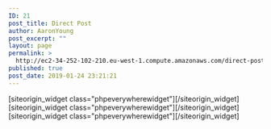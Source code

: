 ```yaml
---
ID: 21
post_title: Direct Post
author: AaronYoung
post_excerpt: ""
layout: page
permalink: >
  http://ec2-34-252-102-210.eu-west-1.compute.amazonaws.com/direct-post/
published: true
post_date: 2019-01-24 23:21:21
---
```

<div id="pl-21"  class="panel-layout" ><div id="pg-21-0"  class="panel-grid panel-has-style"  data-style="{&quot;padding&quot;:&quot;0% 10% 0% 10%&quot;,&quot;mobile_padding&quot;:&quot;0px 10px 0px 10px&quot;,&quot;background_image_attachment&quot;:false,&quot;background_display&quot;:&quot;tile&quot;,&quot;cell_alignment&quot;:&quot;flex-start&quot;}"  data-ratio="1"  data-ratio-direction="right" ><div class="panel-row-style panel-row-style-for-21-0" ><div id="pgc-21-0-0"  class="panel-grid-cell"  data-weight="1" ><div id="panel-21-0-0-0" class="so-panel widget widget_phpeverywherewidget phpeverywherewidget panel-first-child" data-index="0" data-style="{&quot;background_image_attachment&quot;:false,&quot;background_display&quot;:&quot;tile&quot;,&quot;animation_once&quot;:&quot;&quot;}" >[siteorigin_widget class="phpeverywherewidget"]<input type="hidden" value="{&quot;instance&quot;:{&quot;title&quot;:&quot;&quot;,&quot;content&quot;:&quot;&lt;form method=\&quot;get\&quot; action=\&quot;\&quot; class=\&quot;form-group\&quot; method=\&quot;get\&quot;&gt;\n&lt;div class=\&quot;\&quot; style=\&quot;background-color: #78b827; text-align: center;\&quot;&gt;&lt;span style=\&quot;font-size: 1.5em; margin: 0; color: #ffffff; line-height: 61px; letter-spacing: 6px;\&quot;&gt;\u5feb\u9012\u4ef7\u683c\u67e5\u8be2&lt;\/span&gt;&lt;\/div&gt;\n&lt;div style=\&quot;padding: 20px 16px 0px 16px; background-color: #f8f7f7; min-height: 200px;\&quot;&gt;\n&lt;div style=\&quot;float: left; width: 50%; display: flex; justify-content: space-between; margin: 0px 0px 10px 0px;\&quot;&gt;&lt;label style=\&quot;width: 33.2%; height: 40px; line-height: 40px; text-align: center;\&quot;&gt;\u53d1\u4ef6\u5730&lt;\/label&gt;\n&lt;select name=\&quot;send-address\&quot; style=\&quot;width: 66.8%; background-color: #ffffff; outline: none; height: 40px; border: #f6821e 1px solid;\&quot;&gt;\n&lt;option&gt;\u7231\u5c14\u5170&lt;\/option&gt;\n&lt;\/select&gt;&lt;\/div&gt;\n&lt;div style=\&quot;float: left; width: 50%; display: flex; justify-content: space-between; margin: 0px 0px 10px 0px;\&quot;&gt;&lt;label style=\&quot;width: 33.2%; height: 40px; line-height: 40px; text-align: center;\&quot;&gt;\u6536\u4ef6\u5730&lt;\/label&gt;\n&lt;select name=\&quot;receive-address\&quot; style=\&quot;width: 66.8%; background-color: #ffffff; outline: none; height: 40px; border: #f6821e 1px solid;\&quot;&gt;\n&lt;option&gt;\u4e2d\u56fd&lt;\/option&gt;\n&lt;\/select&gt;&lt;\/div&gt;\n&lt;div style=\&quot;clear: both;\&quot;&gt;&lt;\/div&gt;\n&lt;div style=\&quot;width: 33%; float: left; display: flex; justify-content: space-between; padding: 0; margin: 0px 0px 10px 0px;\&quot; class=\&quot;form-group is-empty\&quot;&gt;&lt;label style=\&quot;width: 50%; height: 40px; line-height: 40px; text-align: center;\&quot;&gt;\u957f &lt;\/label&gt;\n&lt;input autocomplete=\&quot;off\&quot; type=\&quot;text\&quot; pattern=\&quot;[\\d.]*\&quot; title=\&quot;\u8bf7\u8f93\u5165\u6570\u5b57\&quot; name=\&quot;length\&quot; style=\&quot;width: 50%; border: #f6821e 1px solid; border-radius: 6px; height: 40px; padding: 5px;\&quot; class=\&quot;text-right form-control\&quot; placeholder=\&quot;CM\&quot; value=\&quot;&lt;?php echo $_GET[\&quot;length\&quot;]; ?&gt;\&quot;\/&gt;&lt;\/div&gt;\n&lt;div style=\&quot;width: 34%; float: left; display: flex; justify-content: space-between; padding: 0; margin: 0px 0px 10px 0px;\&quot; class=\&quot;form-group is-empty\&quot;&gt;&lt;label style=\&quot;width: 50%; height: 40px; line-height: 40px; text-align: center;\&quot;&gt;\u5bbd &lt;\/label&gt;\n&lt;input autocomplete=\&quot;off\&quot; type=\&quot;text\&quot; pattern=\&quot;[\\d.]*\&quot; title=\&quot;\u8bf7\u8f93\u5165\u6570\u5b57\&quot; name=\&quot;width\&quot; style=\&quot;width: 50%; border: #f6821e 1px solid; border-radius: 6px; height: 40px; padding: 5px;\&quot; class=\&quot;text-right form-control\&quot; placeholder=\&quot;CM\&quot; value=\&quot;&lt;?php echo $_GET[\&quot;width\&quot;]; ?&gt;\&quot;\/&gt;&lt;\/div&gt;\n&lt;div style=\&quot;width: 33%; float: left; display: flex; justify-content: space-between; padding: 0; margin: 0px 0px 10px 0px;\&quot; class=\&quot;form-group is-empty\&quot;&gt;&lt;label style=\&quot;width: 50%; height: 40px; line-height: 40px; text-align: center;\&quot;&gt;\u9ad8 &lt;\/label&gt;\n&lt;input autocomplete=\&quot;off\&quot; type=\&quot;text\&quot; pattern=\&quot;[\\d.]*\&quot; title=\&quot;\u8bf7\u8f93\u5165\u6570\u5b57\&quot; name=\&quot;height\&quot; style=\&quot;width: 50%; border: #f6821e 1px solid; border-radius: 6px; height: 40px; padding: 5px;\&quot; class=\&quot;text-right form-control\&quot; placeholder=\&quot;CM\&quot; value=\&quot;&lt;?php echo $_GET[\&quot;height\&quot;]; ?&gt;\&quot;\/&gt;&lt;\/div&gt;\n&lt;div style=\&quot;clear: both;\&quot;&gt;&lt;\/div&gt;\n&lt;div style=\&quot;float: left; width: 50%; display: flex; justify-content: space-between;\&quot; class=\&quot;form-group is-empty\&quot;&gt;&lt;label style=\&quot;width: 33.2%; height: 40px; line-height: 40px; text-align: center;\&quot;&gt;\u91cd\u91cf&lt;\/label&gt;\n&lt;input pattern=\&quot;[\\d.]*\&quot; title=\&quot;\u8bf7\u8f93\u5165\u6570\u5b57\&quot; type=\&quot;text\&quot; autocomplete=\&quot;off\&quot; name=\&quot;weight\&quot; style=\&quot;width: 66.8%; border: #f6821e 1px solid; border-radius: 6px; height: 40px; padding: 5px;\&quot; class=\&quot;text-right form-control\&quot; placeholder=\&quot;KG\&quot; value=\&quot;&lt;?php echo $_GET[\&quot;weight\&quot;]; ?&gt;\&quot; \/&gt;&lt;\/div&gt;\n&lt;div style=\&quot;float: left; width: 50%; display: flex; justify-content: space-between;\&quot;&gt;&lt;button type=\&quot;submit\&quot; class=\&quot;btn-hover\&quot; style=\&quot;background-color: #78b827; margin: 0 auto; height: 40px; outline: none; font-size: 16px; width: 120px; line-height: 40px; padding: 0 0 0 0;\&quot;&gt;\u70b9\u51fb\u8be2\u4ef7&lt;\/button&gt;&lt;\/div&gt;\n&lt;\/div&gt;\n&lt;\/form&gt;&quot;,&quot;eds_animation_class&quot;:&quot;&quot;,&quot;animation&quot;:&quot;&quot;,&quot;anchor&quot;:&quot;&quot;,&quot;anchor-placement&quot;:&quot;&quot;,&quot;easing&quot;:&quot;&quot;,&quot;offset&quot;:&quot;&quot;,&quot;duration&quot;:&quot;&quot;,&quot;delay&quot;:&quot;&quot;,&quot;once&quot;:0,&quot;so_sidebar_emulator_id&quot;:&quot;phpeverywherewidget-2110000&quot;,&quot;option_name&quot;:&quot;widget_phpeverywherewidget&quot;},&quot;args&quot;:{&quot;before_widget&quot;:&quot;&lt;div id=\&quot;panel-21-0-0-0\&quot; class=\&quot;so-panel widget widget_phpeverywherewidget phpeverywherewidget panel-first-child\&quot; data-index=\&quot;0\&quot; data-style=\&quot;{&amp;quot;background_image_attachment&amp;quot;:false,&amp;quot;background_display&amp;quot;:&amp;quot;tile&amp;quot;,&amp;quot;animation_once&amp;quot;:&amp;quot;&amp;quot;}\&quot; &gt;&quot;,&quot;after_widget&quot;:&quot;&lt;\/div&gt;&quot;,&quot;before_title&quot;:&quot;&lt;h3 class=\&quot;widget-title\&quot;&gt;&quot;,&quot;after_title&quot;:&quot;&lt;\/h3&gt;&quot;,&quot;widget_id&quot;:&quot;widget-0-0-0&quot;}}" />[/siteorigin_widget]</div><div id="panel-21-0-0-1" class="so-panel widget widget_phpeverywherewidget phpeverywherewidget" data-index="1" data-style="{&quot;background_image_attachment&quot;:false,&quot;background_display&quot;:&quot;tile&quot;,&quot;animation_once&quot;:&quot;&quot;}" >[siteorigin_widget class="phpeverywherewidget"]<input type="hidden" value="{&quot;instance&quot;:{&quot;title&quot;:&quot;&quot;,&quot;content&quot;:&quot;&lt;ul class=\&quot;nav nav-tabs\&quot;&gt;\n                   &lt;a href=\&quot;\&quot; data-toggle=\&quot;tab\&quot; aria-expanded=\&quot;true\&quot; onclick=\&quot;change1()\&quot;&gt;\u5168\u90e8\u7ebf\u8def&lt;\/a&gt;   \n                   &lt;a&gt;  |  &lt;\/a&gt;&lt;a href=\&quot;\&quot; data-toggle=\&quot;tab\&quot; aria-expanded=\&quot;true\&quot; onclick=\&quot;change2()\&quot;&gt;\u5976\u7c89\u5305\u7a0e\u4e13\u7ebf&lt;\/a&gt;\n                   &lt;a&gt;  |  &lt;\/a&gt;&lt;a href=\&quot;\&quot; data-toggle=\&quot;tab\&quot; aria-expanded=\&quot;true\&quot; onclick=\&quot;change3()\&quot;&gt;\u6742\u8d27\u5305\u7a0e\u4e13\u7ebf&lt;\/a&gt;\n                  &lt;a&gt;  |  &lt;\/a&gt;&lt;a href=\&quot;\&quot; data-toggle=\&quot;tab\&quot; aria-expanded=\&quot;true\&quot; onclick=\&quot;change4()\&quot;&gt;\u5962\u4f88\u54c1\u4e13\u7ebf&lt;\/a&gt;\n                  &lt;a&gt;  |  &lt;\/a&gt;&lt;a href=\&quot;\&quot; data-toggle=\&quot;tab\&quot; aria-expanded=\&quot;true\&quot; onclick=\&quot;change5()\&quot;&gt;\u90ae\u653f\u4e13\u7ebf&lt;\/a&gt;\n&lt;\/ul&gt;\n\n\n&lt;input type=\&quot;hidden\&quot;  name=\&quot;fourTinPriceContainer\&quot; id=\&quot;fourTinPriceContainer\&quot; value=\&quot;&lt;?php $fourTinPrice = wc_get_product(773);  echo $fourTinPrice-&gt;get_sale_price(); ?&gt;\&quot;&gt;\n\n&lt;input type=\&quot;hidden\&quot;  name=\&quot;sixTinPriceContainer\&quot; id=\&quot;sixTinPriceContainer\&quot; value=\&quot;&lt;?php $sixTinPrice = wc_get_product(1011); echo $sixTinPrice-&gt;get_sale_price(); ?&gt;\&quot;&gt;\n\n&lt;input type=\&quot;hidden\&quot;  name=\&quot;luxuriesPriceContainer\&quot; id=\&quot;luxuriesPriceContainer\&quot; value=\&quot;&lt;?php $luxuriesPrice = wc_get_product(1034); echo $luxuriesPrice-&gt;get_sale_price(); ?&gt;\&quot;&gt;\n\n&lt;input type=\&quot;hidden\&quot;  name=\&quot;winePriceContainer\&quot; id=\&quot;winePriceContainer\&quot; value=\&quot;&lt;?php $winePrice = wc_get_product(1029); echo $winePrice-&gt;get_sale_price(); ?&gt;\&quot;&gt;\n\n&lt;input type=\&quot;hidden\&quot;  name=\&quot;fiftyGoodsPriceContainer\&quot; id=\&quot;fiftyGoodsPriceContainer\&quot; value=\&quot;&lt;?php $fiftyGoodsPrice = wc_get_product(1015); echo $fiftyGoodsPrice-&gt;get_sale_price(); ?&gt;\&quot;&gt;\n\n&lt;input type=\&quot;hidden\&quot;  name=\&quot;fourfiftyGoodsPriceContainer\&quot; id=\&quot;fourfiftyGoodsPriceContainer\&quot; value=\&quot;&lt;?php $fourfiftyGoodsPrice = wc_get_product(1023); echo $fourfiftyGoodsPrice-&gt;get_sale_price(); ?&gt;\&quot;&gt;\n\n&lt;input type=\&quot;hidden\&quot;  name=\&quot;goods666PriceContainer\&quot; id=\&quot;goods666PriceContainer\&quot; value=\&quot;&lt;?php $goods666Price = wc_get_product(1045); echo $goods666Price-&gt;get_sale_price(); ?&gt;\&quot;&gt;\n\n&lt;input type=\&quot;hidden\&quot;  name=\&quot;twoThousandGoodsPriceContainer\&quot; id=\&quot;twoThousandGoodsPriceContainer\&quot; value=\&quot;&lt;?php $twoThousandGoodsPrice = wc_get_product(1052); echo $twoThousandGoodsPrice-&gt;get_sale_price(); ?&gt;\&quot;&gt;\n\n&lt;input type=\&quot;hidden\&quot;  name=\&quot;anPostPriceContainer\&quot; id=\&quot;anPostPriceContainer\&quot; value=\&quot;&lt;?php $anPostPrice = wc_get_product(1175); echo $anPostPrice-&gt;get_sale_price(); ?&gt;\&quot;&gt;\n\n&lt;input type=\&quot;hidden\&quot;  name=\&quot;britishPriceContainer\&quot; id=\&quot;britishPriceContainer\&quot; value=\&quot;&lt;?php $britishPrice = wc_get_product(1180); echo $britishPrice-&gt;get_sale_price(); ?&gt;\&quot;&gt;\n\n\n&lt;?php echo fourTinPriceByWeight(773, 1); ?&gt;\n\n\n\n\n\n\n\n&lt;script&gt;\nfunction change1(){\nvar block1 = document.getElementById(&#039;block1&#039;);\nblock1.style.display = &#039;inline&#039;;\nvar block2 = document.getElementById(&#039;block2&#039;);\nblock2.style.display = &#039;none&#039;;\nvar block3 = document.getElementById(&#039;block3&#039;);\nblock3.style.display = &#039;none&#039;;\nvar block4 = document.getElementById(&#039;block4&#039;);\nblock4.style.display = &#039;none&#039;;\nvar block5 = document.getElementById(&#039;block5&#039;);\nblock5.style.display = &#039;none&#039;;\n}\n\nfunction change2(){\nvar block1 = document.getElementById(&#039;block1&#039;);\nblock1.style.display = &#039;none&#039;;\nvar block2 = document.getElementById(&#039;block2&#039;);\nblock2.style.display = &#039;inline&#039;;\nvar block3 = document.getElementById(&#039;block3&#039;);\nblock3.style.display = &#039;none&#039;;\nvar block4 = document.getElementById(&#039;block4&#039;);\nblock4.style.display = &#039;none&#039;;\nvar block5 = document.getElementById(&#039;block5&#039;);\nblock5.style.display = &#039;none&#039;;\n}\n\nfunction change3(){\nvar block1 = document.getElementById(&#039;block1&#039;);\nblock1.style.display = &#039;none&#039;;\nvar block2 = document.getElementById(&#039;block2&#039;);\nblock2.style.display = &#039;none&#039;;\nvar block3 = document.getElementById(&#039;block3&#039;);\nblock3.style.display = &#039;inline&#039;;\nvar block4 = document.getElementById(&#039;block4&#039;);\nblock4.style.display = &#039;none&#039;;\nvar block5 = document.getElementById(&#039;block5&#039;);\nblock5.style.display = &#039;none&#039;;\n}\n\nfunction change4(){\nvar block1 = document.getElementById(&#039;block1&#039;);\nblock1.style.display = &#039;none&#039;;\nvar block2 = document.getElementById(&#039;block2&#039;);\nblock2.style.display = &#039;none&#039;;\nvar block3 = document.getElementById(&#039;block3&#039;);\nblock3.style.display = &#039;none&#039;;\nvar block4 = document.getElementById(&#039;block4&#039;);\nblock4.style.display = &#039;inline&#039;;\nvar block5 = document.getElementById(&#039;block5&#039;);\nblock5.style.display = &#039;none&#039;;\n}\n\nfunction change5(){\nvar block1 = document.getElementById(&#039;block1&#039;);\nblock1.style.display = &#039;none&#039;;\nvar block2 = document.getElementById(&#039;block2&#039;);\nblock2.style.display = &#039;none&#039;;\nvar block3 = document.getElementById(&#039;block3&#039;);\nblock3.style.display = &#039;none&#039;;\nvar block4 = document.getElementById(&#039;block4&#039;);\nblock4.style.display = &#039;none&#039;;\nvar block5 = document.getElementById(&#039;block5&#039;);\nblock5.style.display = &#039;inline&#039;;\n}\n\n&lt;\/script&gt;&quot;,&quot;eds_animation_class&quot;:&quot;&quot;,&quot;animation&quot;:&quot;&quot;,&quot;anchor&quot;:&quot;&quot;,&quot;anchor-placement&quot;:&quot;&quot;,&quot;easing&quot;:&quot;&quot;,&quot;offset&quot;:&quot;&quot;,&quot;duration&quot;:&quot;&quot;,&quot;delay&quot;:&quot;&quot;,&quot;once&quot;:0,&quot;so_sidebar_emulator_id&quot;:&quot;phpeverywherewidget-2110001&quot;,&quot;option_name&quot;:&quot;widget_phpeverywherewidget&quot;},&quot;args&quot;:{&quot;before_widget&quot;:&quot;&lt;div id=\&quot;panel-21-0-0-1\&quot; class=\&quot;so-panel widget widget_phpeverywherewidget phpeverywherewidget\&quot; data-index=\&quot;1\&quot; data-style=\&quot;{&amp;quot;background_image_attachment&amp;quot;:false,&amp;quot;background_display&amp;quot;:&amp;quot;tile&amp;quot;,&amp;quot;animation_once&amp;quot;:&amp;quot;&amp;quot;}\&quot; &gt;&quot;,&quot;after_widget&quot;:&quot;&lt;\/div&gt;&quot;,&quot;before_title&quot;:&quot;&lt;h3 class=\&quot;widget-title\&quot;&gt;&quot;,&quot;after_title&quot;:&quot;&lt;\/h3&gt;&quot;,&quot;widget_id&quot;:&quot;widget-0-0-1&quot;}}" />[/siteorigin_widget]</div><div id="panel-21-0-0-2" class="so-panel widget widget_phpeverywherewidget phpeverywherewidget panel-last-child" data-index="2" data-style="{&quot;background_image_attachment&quot;:false,&quot;background_display&quot;:&quot;tile&quot;,&quot;animation_once&quot;:&quot;&quot;}" >[siteorigin_widget class="phpeverywherewidget"]<input type="hidden" value="{&quot;instance&quot;:{&quot;title&quot;:&quot;&quot;,&quot;content&quot;:&quot;&lt;?php $weight = $_GET[\&quot;weight\&quot;]; ?&gt;\n\n&lt;div id=\&quot;block1\&quot; style=\&quot;display:inline;\&quot;&gt;\n\n&lt;div id=\&quot;\&quot;&gt;\n\n&lt;div class=\&quot;\&quot; style=\&quot;background-color: #78b827; text-align: center;\&quot;&gt;&lt;span style=\&quot;font-size: 1.5em; margin: 0; color: #ffffff; line-height: 61px; letter-spacing: 6px;\&quot;&gt;4\u7f50\u5976\u7c89\u5305\u7a0e\u4f18\u5148\u7ebf&lt;\/span&gt;&lt;\/div&gt;\n&lt;div style=\&quot;clear: both;\&quot;&gt;&lt;\/div&gt;\n&lt;div style=\&quot;width: 33%; float: left; display: flex; justify-content: space-between; padding: 0; margin: 0px 0px 10px 0px; text-align: center;\&quot; class=\&quot;form-group is-empty\&quot;&gt;&lt;label style=\&quot;height: 40px; line-height: 40px; text-align: center;\&quot;&gt;\u8bf7\u5c064\u6876\u5976\u7c89\u5305\u88c5\u540e\u7684\u4f53\u79ef\u53ca\u5b9e\u9645\u91cd\u91cf\u63a7\u5236\u57285kg\/\u7bb1\u4ee5\u5185&lt;\/label&gt;&lt;\/div&gt;\n&lt;div style=\&quot;width: 34%; float: left; display: flex; justify-content: space-between; padding: 0; margin: 0px 0px 10px 0px; text-align: center;\&quot; class=\&quot;form-group is-empty\&quot;&gt;&lt;label style=\&quot;height: 40px; line-height: 40px; text-align: center;\&quot;&gt;\u4ef7\u683c(\u20ac)\uff1a&lt;?php echo fourTinPriceByWeight( 773, $weight) ?&gt;&lt;\/label&gt;\n&lt;div style=\&quot;width: 33%; float: left; display: flex; justify-content: space-between; padding: 0; margin: 0px 0px 10px 0px; text-align: center;\&quot; class=\&quot;form-group is-empty\&quot;&gt;&lt;a href=\&quot;&lt;?php echo esc_url( get_permalink( get_page_by_title( &#039;4 Tin Line 1&#039; ) ) ); ?&gt;\&quot; style=\&quot;height: 40px; line-height: 40px; text-align: center;\&quot;&gt;\u786e\u5b9a&lt;\/a&gt;\n\n&lt;\/div&gt;\n\n\n&lt;\/div&gt;\n\n&lt;\/div&gt;\n\n&lt;div id=\&quot;block2\&quot; style=\&quot;display:none;\&quot;&gt;\nblock2\n&lt;\/div&gt;\n\n&lt;div id=\&quot;block3\&quot; style=\&quot;display:none;\&quot;&gt;\nblock3\n&lt;\/div&gt;\n\n&lt;div id=\&quot;block4\&quot; style=\&quot;display:none;\&quot;&gt;\nblock4\n&lt;\/div&gt;\n\n&lt;div id=\&quot;block5\&quot; style=\&quot;display:none;\&quot;&gt;\nblock5\n&lt;\/div&gt;\n&quot;,&quot;eds_animation_class&quot;:&quot;&quot;,&quot;animation&quot;:&quot;&quot;,&quot;anchor&quot;:&quot;&quot;,&quot;anchor-placement&quot;:&quot;&quot;,&quot;easing&quot;:&quot;&quot;,&quot;offset&quot;:&quot;&quot;,&quot;duration&quot;:&quot;&quot;,&quot;delay&quot;:&quot;&quot;,&quot;once&quot;:0,&quot;so_sidebar_emulator_id&quot;:&quot;phpeverywherewidget-2110002&quot;,&quot;option_name&quot;:&quot;widget_phpeverywherewidget&quot;},&quot;args&quot;:{&quot;before_widget&quot;:&quot;&lt;div id=\&quot;panel-21-0-0-2\&quot; class=\&quot;so-panel widget widget_phpeverywherewidget phpeverywherewidget panel-last-child\&quot; data-index=\&quot;2\&quot; data-style=\&quot;{&amp;quot;background_image_attachment&amp;quot;:false,&amp;quot;background_display&amp;quot;:&amp;quot;tile&amp;quot;,&amp;quot;animation_once&amp;quot;:&amp;quot;&amp;quot;}\&quot; &gt;&quot;,&quot;after_widget&quot;:&quot;&lt;\/div&gt;&quot;,&quot;before_title&quot;:&quot;&lt;h3 class=\&quot;widget-title\&quot;&gt;&quot;,&quot;after_title&quot;:&quot;&lt;\/h3&gt;&quot;,&quot;widget_id&quot;:&quot;widget-0-0-2&quot;}}" />[/siteorigin_widget]</div></div></div></div></div>